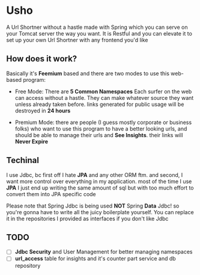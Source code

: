 # Usho

A Url Shortner without a hastle made with Spring which you can serve on your Tomcat server the way
you want. It is Restful and you can elevate it to set up your own Url Shortner with any frontend 
you'd like

## How does it work?

Basically it's **Feemium** based and there are two modes to use this web-based program:

+ Free Mode: There are **5 Common Namespaces** Each surfer on the web can access without a hastle.
They can make whatever source they want unless already taken before. links generated for public 
usage will be destroyed in **24 hours** 

+ Premium Mode: there are people (I guess mostly corporate or business folks) who want to use this 
program to have a better looking urls, and should be able to manage their urls and **See Insights**.
their links will **Never Expire**

## Techinal

I use Jdbc, bc first off I hate __JPA__ and any other ORM ftm. and second, I want more control over 
everything in my application. most of the time I use __JPA__ I just end up writing the same amount
of sql but with too much effort to convert them into JPA specific code

Please note that Spring Jdbc is being used **NOT** Spring __Data__ Jdbc! so you're gonna have to
write all the juicy boilerplate yourself. You can replace it in the repositories I provided as 
interfaces if you don't like Jdbc

## TODO
- [ ] __Jdbc Security__ and User Management for better managing namespaces
- [ ] __url_access__ table for insights and it's counter part service and db repository
